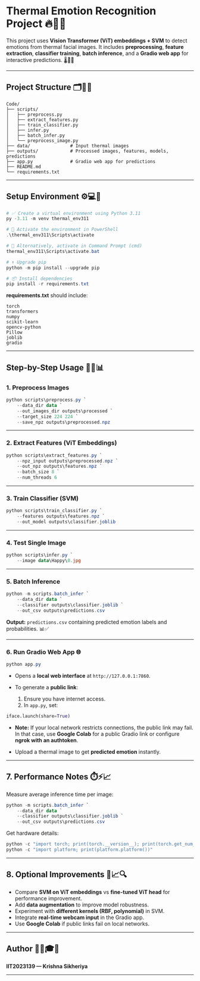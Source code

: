 # **Thermal Emotion Recognition Project** 🔥📸🧠

This project uses **Vision Transformer (ViT) embeddings + SVM** to detect emotions from thermal facial images.
It includes **preprocessing**, **feature extraction**, **classifier training**, **batch inference**, and a **Gradio web app** for interactive predictions. 🌡️🤖😊

---

## **Project Structure** 🗂️📁✨

```
Code/
├── scripts/
│   ├── preprocess.py
│   ├── extract_features.py
│   ├── train_classifier.py
│   ├── infer.py
│   ├── batch_infer.py
│   └── preprocess_image.py
├── data/               # Input thermal images
├── outputs/            # Processed images, features, models, predictions
├── app.py              # Gradio web app for predictions
├── README.md
└── requirements.txt
```

---

## **Setup Environment** ⚙️💻🔧

```powershell
# ✅ Create a virtual environment using Python 3.11
py -3.11 -m venv thermal_env311

# 🔹 Activate the environment in PowerShell
.\thermal_env311\Scripts\activate

# 🧠 Alternatively, activate in Command Prompt (cmd)
thermal_env311\Scripts\activate.bat

# ⬆️ Upgrade pip
python -m pip install --upgrade pip

# 📦 Install dependencies
pip install -r requirements.txt
```

**requirements.txt** should include:

```
torch
transformers
numpy
scikit-learn
opencv-python
Pillow
joblib
gradio
```

---

## **Step-by-Step Usage** 🚀🧠📊

### **1. Preprocess Images**

```powershell
python scripts\preprocess.py `
    --data_dir data `
    --out_images_dir outputs\processed `
    --target_size 224 224 `
    --save_npz outputs\preprocessed.npz
```

---

### **2. Extract Features (ViT Embeddings)**

```powershell
python scripts\extract_features.py `
    --npz_input outputs\preprocessed.npz `
    --out_npz outputs\features.npz `
    --batch_size 8 `
    --num_threads 6
```

---

### **3. Train Classifier (SVM)**

```powershell
python scripts\train_classifier.py `
    --features outputs\features.npz `
    --out_model outputs\classifier.joblib
```

---

### **4. Test Single Image**

```powershell
python scripts\infer.py `
    --image data\Happy\0.jpg
```

---

### **5. Batch Inference**

```powershell
python -m scripts.batch_infer `
    --data_dir data `
    --classifier outputs\classifier.joblib `
    --out_csv outputs\predictions.csv
```

**Output:** `predictions.csv` containing predicted emotion labels and probabilities. 📊✅

---

### **6. Run Gradio Web App** 🌐

```powershell
python app.py
```

* Opens a **local web interface** at `http://127.0.0.1:7860`.
* To generate a **public link**:

  1. Ensure you have internet access.
  2. In `app.py`, set:

```python
iface.launch(share=True)
```

* **Note:** If your local network restricts connections, the public link may fail. In that case, use **Google Colab** for a public Gradio link or configure **ngrok with an authtoken**.

* Upload a thermal image to get **predicted emotion** instantly.

---

## **7. Performance Notes** ⏱️⚡📈

Measure average inference time per image:

```powershell
python -m scripts.batch_infer `
    --data_dir data `
    --classifier outputs\classifier.joblib `
    --out_csv outputs\predictions.csv
```

Get hardware details:

```powershell
python -c "import torch; print(torch.__version__); print(torch.get_num_threads())"
python -c "import platform; print(platform.platform())"
```

---

## **8. Optional Improvements** 🧪📈🔍

* Compare **SVM on ViT embeddings** vs **fine-tuned ViT head** for performance improvement.
* Add **data augmentation** to improve model robustness.
* Experiment with **different kernels (RBF, polynomial)** in SVM.
* Integrate **real-time webcam input** in the Gradio app.
* Use **Google Colab** if public links fail on local networks.

---

## **Author** 👨‍💻🎓💡

**IIT2023139 — Krishna Sikheriya**

---
